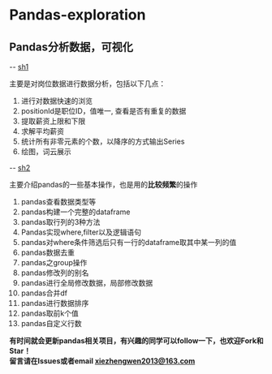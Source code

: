 # Pandas-exploration
## Pandas分析数据，可视化

-- [sh1](https://github.com/WenRichard/Pandas-exploration/tree/master/sh1)   

主要是对岗位数据进行数据分析，包括以下几点：  
1. 进行对数据快速的浏览  
2. positionId是职位ID，值唯一, 查看是否有重复的数据  
3. 提取薪资上限和下限  
4. 求解平均薪资  
5. 统计所有非零元素的个数，以降序的方式输出Series  
6. 绘图，词云展示  

-- [sh2](https://github.com/WenRichard/Pandas-exploration/tree/master/sh2)  

主要介绍pandas的一些基本操作，也是用的**比较频繁**的操作  
1. pandas查看数据类型等    
2. pandas构建一个完整的dataframe    
3. pandas取行列的3种方法      
4. Pandas实现where,filter以及逻辑语句      
5. pandas对where条件筛选后只有一行的dataframe取其中某一列的值     
6. pandas数据去重      
7. pandas之group操作      
8. pandas修改列的别名    
9. pandas进行全局修改数据，局部修改数据    
10. pandas合并df    
11. pandas进行数据排序    
12. pandas取前k个值    
13. pandas自定义行数    


**有时间就会更新pandas相关项目，有兴趣的同学可以follow一下，也欢迎Fork和Star！**  
**留言请在Issues或者email xiezhengwen2013@163.com**
